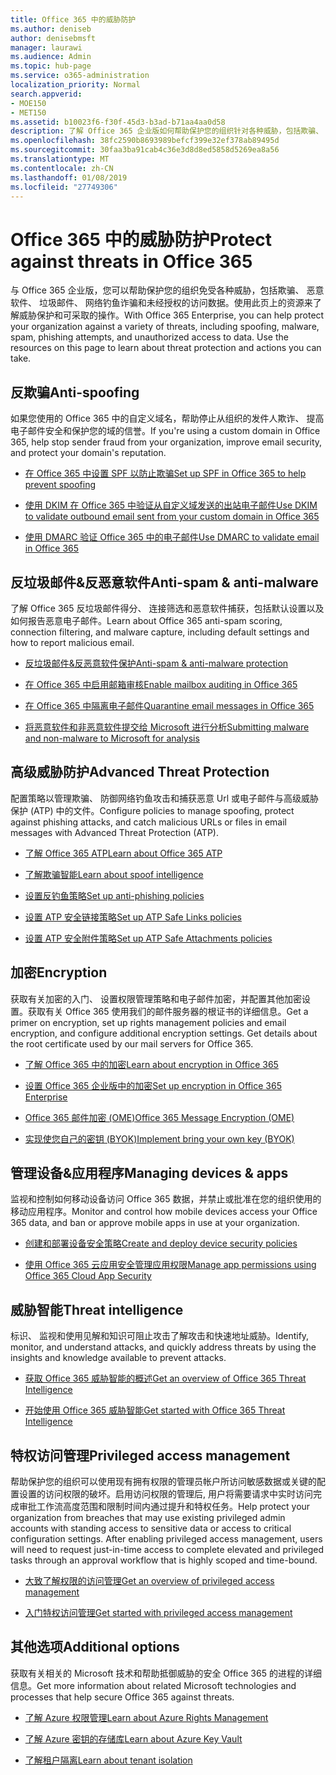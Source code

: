 ```yaml
---
title: Office 365 中的威胁防护
ms.author: deniseb
author: denisebmsft
manager: laurawi
ms.audience: Admin
ms.topic: hub-page
ms.service: o365-administration
localization_priority: Normal
search.appverid:
- MOE150
- MET150
ms.assetid: b10023f6-f30f-45d3-b3ad-b71aa4aa0d58
description: 了解 Office 365 企业版如何帮助保护您的组织针对各种威胁，包括欺骗、 恶意软件、 垃圾邮件、 网络钓鱼诈骗和未经授权的访问数据。
ms.openlocfilehash: 38fc2590b8693989befcf399e32ef378ab89495d
ms.sourcegitcommit: 30faa3ba91cab4c36e3d8d8ed5858d5269ea8a56
ms.translationtype: MT
ms.contentlocale: zh-CN
ms.lasthandoff: 01/08/2019
ms.locfileid: "27749306"
---
```

# <a name="protect-against-threats-in-office-365"></a><span data-ttu-id="50cf8-103">Office 365 中的威胁防护</span><span class="sxs-lookup"><span data-stu-id="50cf8-103">Protect against threats in Office 365</span></span>

<span data-ttu-id="50cf8-p101">与 Office 365 企业版，您可以帮助保护您的组织免受各种威胁，包括欺骗、 恶意软件、 垃圾邮件、 网络钓鱼诈骗和未经授权的访问数据。使用此页上的资源来了解威胁保护和可采取的操作。</span><span class="sxs-lookup"><span data-stu-id="50cf8-p101">With Office 365 Enterprise, you can help protect your organization against a variety of threats, including spoofing, malware, spam, phishing attempts, and unauthorized access to data. Use the resources on this page to learn about threat protection and actions you can take.</span></span>
  
## <a name="anti-spoofing"></a><span data-ttu-id="50cf8-106">反欺骗</span><span class="sxs-lookup"><span data-stu-id="50cf8-106">Anti-spoofing</span></span>

<span data-ttu-id="50cf8-107">如果您使用的 Office 365 中的自定义域名，帮助停止从组织的发件人欺诈、 提高电子邮件安全和保护您的域的信誉。</span><span class="sxs-lookup"><span data-stu-id="50cf8-107">If you're using a custom domain in Office 365, help stop sender fraud from your organization, improve email security, and protect your domain's reputation.</span></span>
  
- [<span data-ttu-id="50cf8-108">在 Office 365 中设置 SPF 以防止欺骗</span><span class="sxs-lookup"><span data-stu-id="50cf8-108">Set up SPF in Office 365 to help prevent spoofing</span></span>](set-up-spf-in-office-365-to-help-prevent-spoofing.md)
    
- [<span data-ttu-id="50cf8-109">使用 DKIM 在 Office 365 中验证从自定义域发送的出站电子邮件</span><span class="sxs-lookup"><span data-stu-id="50cf8-109">Use DKIM to validate outbound email sent from your custom domain in Office 365</span></span>](use-dkim-to-validate-outbound-email.md)
    
- [<span data-ttu-id="50cf8-110">使用 DMARC 验证 Office 365 中的电子邮件</span><span class="sxs-lookup"><span data-stu-id="50cf8-110">Use DMARC to validate email in Office 365</span></span>](use-dmarc-to-validate-email.md)
    
## <a name="anti-spam-amp-anti-malware"></a><span data-ttu-id="50cf8-111">反垃圾邮件&amp;反恶意软件</span><span class="sxs-lookup"><span data-stu-id="50cf8-111">Anti-spam &amp; anti-malware</span></span>

<span data-ttu-id="50cf8-112">了解 Office 365 反垃圾邮件得分、 连接筛选和恶意软件捕获，包括默认设置以及如何报告恶意电子邮件。</span><span class="sxs-lookup"><span data-stu-id="50cf8-112">Learn about Office 365 anti-spam scoring, connection filtering, and malware capture, including default settings and how to report malicious email.</span></span>
  
- [<span data-ttu-id="50cf8-113">反垃圾邮件&amp;反恶意软件保护</span><span class="sxs-lookup"><span data-stu-id="50cf8-113">Anti-spam &amp; anti-malware protection</span></span>](anti-spam-and-anti-malware-protection.md)
    
- [<span data-ttu-id="50cf8-114">在 Office 365 中启用邮箱审核</span><span class="sxs-lookup"><span data-stu-id="50cf8-114">Enable mailbox auditing in Office 365</span></span>](enable-mailbox-auditing.md)
    
- [<span data-ttu-id="50cf8-115">在 Office 365 中隔离电子邮件</span><span class="sxs-lookup"><span data-stu-id="50cf8-115">Quarantine email messages in Office 365</span></span>](quarantine-email-messages.md)
    
- [<span data-ttu-id="50cf8-116">将恶意软件和非恶意软件提交给 Microsoft 进行分析</span><span class="sxs-lookup"><span data-stu-id="50cf8-116">Submitting malware and non-malware to Microsoft for analysis</span></span>](submitting-malware-and-non-malware-to-microsoft-for-analysis.md)
    
## <a name="advanced-threat-protection"></a><span data-ttu-id="50cf8-117">高级威胁防护</span><span class="sxs-lookup"><span data-stu-id="50cf8-117">Advanced Threat Protection</span></span>

<span data-ttu-id="50cf8-118">配置策略以管理欺骗、 防御网络钓鱼攻击和捕获恶意 Url 或电子邮件与高级威胁保护 (ATP) 中的文件。</span><span class="sxs-lookup"><span data-stu-id="50cf8-118">Configure policies to manage spoofing, protect against phishing attacks, and catch malicious URLs or files in email messages with Advanced Threat Protection (ATP).</span></span>
  
- [<span data-ttu-id="50cf8-119">了解 Office 365 ATP</span><span class="sxs-lookup"><span data-stu-id="50cf8-119">Learn about Office 365 ATP</span></span>](office-365-atp.md)
    
- [<span data-ttu-id="50cf8-120">了解欺骗智能</span><span class="sxs-lookup"><span data-stu-id="50cf8-120">Learn about spoof intelligence</span></span>](learn-about-spoof-intelligence.md)
    
- [<span data-ttu-id="50cf8-121">设置反钓鱼策略</span><span class="sxs-lookup"><span data-stu-id="50cf8-121">Set up anti-phishing policies</span></span>](set-up-anti-phishing-policies.md)
    
- [<span data-ttu-id="50cf8-122">设置 ATP 安全链接策略</span><span class="sxs-lookup"><span data-stu-id="50cf8-122">Set up ATP Safe Links policies</span></span>](set-up-atp-safe-links-policies.md)
    
- [<span data-ttu-id="50cf8-123">设置 ATP 安全附件策略</span><span class="sxs-lookup"><span data-stu-id="50cf8-123">Set up ATP Safe Attachments policies</span></span>](set-up-atp-safe-attachments-policies.md)
    
## <a name="encryption"></a><span data-ttu-id="50cf8-124">加密</span><span class="sxs-lookup"><span data-stu-id="50cf8-124">Encryption</span></span>

<span data-ttu-id="50cf8-p102">获取有关加密的入门、 设置权限管理策略和电子邮件加密，并配置其他加密设置。获取有关 Office 365 使用我们的邮件服务器的根证书的详细信息。</span><span class="sxs-lookup"><span data-stu-id="50cf8-p102">Get a primer on encryption, set up rights management policies and email encryption, and configure additional encryption settings. Get details about the root certificate used by our mail servers for Office 365.</span></span>
  
- [<span data-ttu-id="50cf8-127">了解 Office 365 中的加密</span><span class="sxs-lookup"><span data-stu-id="50cf8-127">Learn about encryption in Office 365</span></span>](encryption.md)
    
- [<span data-ttu-id="50cf8-128">设置 Office 365 企业版中的加密</span><span class="sxs-lookup"><span data-stu-id="50cf8-128">Set up encryption in Office 365 Enterprise</span></span>](set-up-encryption.md)
    
- [<span data-ttu-id="50cf8-129">Office 365 邮件加密 (OME)</span><span class="sxs-lookup"><span data-stu-id="50cf8-129">Office 365 Message Encryption (OME)</span></span>](ome.md)
    
- [<span data-ttu-id="50cf8-130">实现使您自己的密钥 (BYOK)</span><span class="sxs-lookup"><span data-stu-id="50cf8-130">Implement bring your own key (BYOK)</span></span>](https://docs.microsoft.com/azure/key-vault/key-vault-hsm-protected-keys#implementing-bring-your-own-key-byok-for-azure-key-vault)
    
## <a name="managing-devices-amp-apps"></a><span data-ttu-id="50cf8-131">管理设备&amp;应用程序</span><span class="sxs-lookup"><span data-stu-id="50cf8-131">Managing devices &amp; apps</span></span>

<span data-ttu-id="50cf8-132">监视和控制如何移动设备访问 Office 365 数据，并禁止或批准在您的组织使用的移动应用程序。</span><span class="sxs-lookup"><span data-stu-id="50cf8-132">Monitor and control how mobile devices access your Office 365 data, and ban or approve mobile apps in use at your organization.</span></span>
  
- [<span data-ttu-id="50cf8-133">创建和部署设备安全策略</span><span class="sxs-lookup"><span data-stu-id="50cf8-133">Create and deploy device security policies</span></span>](https://support.office.com/article/d310f556-8bfb-497b-9bd7-fe3c36ea2fd6)
    
- [<span data-ttu-id="50cf8-134">使用 Office 365 云应用安全管理应用权限</span><span class="sxs-lookup"><span data-stu-id="50cf8-134">Manage app permissions using Office 365 Cloud App Security</span></span>](manage-app-permissions-in-ocas.md)
    
## <a name="threat-intelligence"></a><span data-ttu-id="50cf8-135">威胁智能</span><span class="sxs-lookup"><span data-stu-id="50cf8-135">Threat intelligence</span></span>

<span data-ttu-id="50cf8-136">标识、 监视和使用见解和知识可阻止攻击了解攻击和快速地址威胁。</span><span class="sxs-lookup"><span data-stu-id="50cf8-136">Identify, monitor, and understand attacks, and quickly address threats by using the insights and knowledge available to prevent attacks.</span></span>
  
- [<span data-ttu-id="50cf8-137">获取 Office 365 威胁智能的概述</span><span class="sxs-lookup"><span data-stu-id="50cf8-137">Get an overview of Office 365 Threat Intelligence</span></span>](office-365-ti.md)
    
- [<span data-ttu-id="50cf8-138">开始使用 Office 365 威胁智能</span><span class="sxs-lookup"><span data-stu-id="50cf8-138">Get started with Office 365 Threat Intelligence</span></span>](get-started-with-ti.md)
    
## <a name="privileged-access-management"></a><span data-ttu-id="50cf8-139">特权访问管理</span><span class="sxs-lookup"><span data-stu-id="50cf8-139">Privileged access management</span></span>

<span data-ttu-id="50cf8-p103">帮助保护您的组织可以使用现有拥有权限的管理员帐户所访问敏感数据或关键的配置设置的访问权限的破坏。启用访问权限的管理后, 用户将需要请求中实时访问完成审批工作流高度范围和限制时间内通过提升和特权任务。</span><span class="sxs-lookup"><span data-stu-id="50cf8-p103">Help protect your organization from breaches that may use existing privileged admin accounts with standing access to sensitive data or access to critical configuration settings. After enabling privileged access management, users will need to request just-in-time access to complete elevated and privileged tasks through an approval workflow that is highly scoped and time-bound.</span></span>
  
- [<span data-ttu-id="50cf8-142">大致了解权限的访问管理</span><span class="sxs-lookup"><span data-stu-id="50cf8-142">Get an overview of privileged access management</span></span>](privileged-access-management-overview.md)
    
- [<span data-ttu-id="50cf8-143">入门特权访问管理</span><span class="sxs-lookup"><span data-stu-id="50cf8-143">Get started with privileged access management</span></span>](privileged-access-management-configuration.md)

## <a name="additional-options"></a><span data-ttu-id="50cf8-144">其他选项</span><span class="sxs-lookup"><span data-stu-id="50cf8-144">Additional options</span></span>

<span data-ttu-id="50cf8-145">获取有关相关的 Microsoft 技术和帮助抵御威胁的安全 Office 365 的进程的详细信息。</span><span class="sxs-lookup"><span data-stu-id="50cf8-145">Get more information about related Microsoft technologies and processes that help secure Office 365 against threats.</span></span>
  
- [<span data-ttu-id="50cf8-146">了解 Azure 权限管理</span><span class="sxs-lookup"><span data-stu-id="50cf8-146">Learn about Azure Rights Management</span></span>](https://docs.microsoft.com/information-protection/understand-explore/what-is-azure-rms)
    
- [<span data-ttu-id="50cf8-147">了解 Azure 密钥的存储库</span><span class="sxs-lookup"><span data-stu-id="50cf8-147">Learn about Azure Key Vault</span></span>](https://docs.microsoft.com/azure/key-vault/)
    
- [<span data-ttu-id="50cf8-148">了解租户隔离</span><span class="sxs-lookup"><span data-stu-id="50cf8-148">Learn about tenant isolation</span></span>](http://download.microsoft.com/download/3/F/0/3F0420A2-657B-44B6-B21E-D7BD98A94390/Tenant%20Isolation%20in%20Office%20365.pdf)
    


